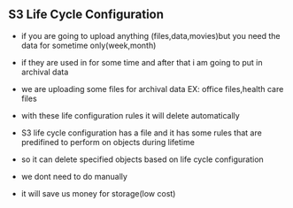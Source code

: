## S3 Life Cycle Configuration

* if you are going to upload anything (files,data,movies)but you need the data for sometime only(week,month)

* if they are used in for some time and after that i am going to put in archival data

* we are uploading some files for archival data 
   EX: office files,health care files

* with these life configuration rules it will delete automatically 

* S3 life cycle configuration has a file and it has some rules that are predifined to perform on objects during lifetime

* so it can delete specified objects based on life cycle configuration

* we dont need to do manually 

* it will save us money for storage(low cost)

